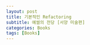 ```yaml
---
layout: post
title: 기본적인 Refactoring 
subtitle: 예썰의 전당 [서양 미술편]
categories: Books
tags: [Books]
---
```

